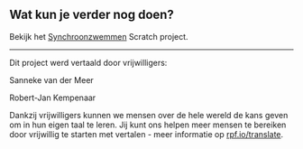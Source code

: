 ## Wat kun je verder nog doen?

Bekijk het [Synchroonzwemmen](https://projects.raspberrypi.org/nl-NL/projects/synchronised-swimming) Scratch project.


***
Dit project werd vertaald door vrijwilligers:

Sanneke van der Meer

Robert-Jan Kempenaar

Dankzij vrijwilligers kunnen we mensen over de hele wereld de kans geven om in hun eigen taal te leren. Jij kunt ons helpen meer mensen te bereiken door vrijwillig te starten met vertalen - meer informatie op [rpf.io/translate](https://rpf.io/translate).
